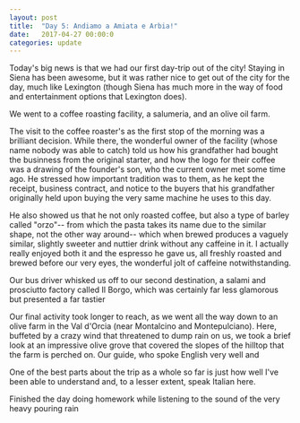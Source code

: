 ```yaml
---
layout: post
title:  "Day 5: Andiamo a Amiata e Arbia!"
date:   2017-04-27 00:00:0
categories: update
---
```


Today's big news is that we had our first day-trip out of the city! Staying in Siena has been awesome, but it was rather nice to get out of the city for the day, much like Lexington (though Siena has much more in the way of food and entertainment options that Lexington does).

We went to a coffee roasting facility, a salumeria, and an olive oil farm.

The visit to the coffee roaster's as the first stop of the morning was a brilliant decision. While there, the wonderful owner of the facility (whose name nobody was able to catch) told us how his grandfather had bought the businness from the original starter, and how the logo for their coffee was a drawing of the founder's son, who the current owner met some time ago. He stressed how important tradition was to them, as he kept the receipt, business contract, and notice to the buyers that his grandfather originally held upon buying the very same machine he uses to this day.

He also showed us that he not only roasted coffee, but also a type of barley called "orzo"-- from which the pasta takes its name due to the similar shape, not the other way around-- which when brewed produces a vaguely similar, slightly sweeter and nuttier drink without any caffeine in it. I actually really enjoyed both it and the espresso he gave us, all freshly roasted and brewed before our very eyes, the wonderful jolt of caffeine notwithstanding.

Our bus driver whisked us off to our second destination, a salami and prosciutto factory called Il Borgo, which was certainly far less glamorous but presented a far tastier

Our final activity took longer to reach, as we went all the way down to an olive farm in the Val d'Orcia (near Montalcino and Montepulciano). Here, buffeted by a crazy wind that threatened to dump rain on us, we took a brief look at an impressive olive grove that covered the slopes of the hilltop that the farm is perched on. Our guide, who spoke English very well and

One of the best parts about the trip as a whole so far is just how well I've been able to understand and, to a lesser extent, speak Italian here.

Finished the day doing homework while listening to the sound of the very heavy pouring rain
